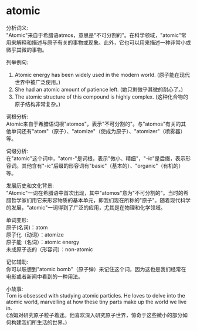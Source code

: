# atomic

分析词义:  
"Atomic"来自于希腊语atmos，意思是"不可分割的"。在科学领域，"atomic"常用来解释和描述与原子有关的事物或现象。此外，它也可以用来描述一种非常小或微乎其微的事物。

  

列举例句:

  

1.  Atomic energy has been widely used in the modern world. (原子能在现代世界中被广泛使用。)
2.  She had an atomic amount of patience left. (她只剩微乎其微的耐心了。)
3.  The atomic structure of this compound is highly complex. (这种化合物的原子结构非常复杂。)

  

词根分析:  
Atomic来自于希腊语词根"atomos"，表示"不可分割的"。与"atomos"有关的其他单词还有"atom"（原子）、"atomize"（使成为原子）、"atomizer"（喷雾器）等。

  

词缀分析:  
在"atomic"这个词中，"atom-"是词根，表示"微小、精细"，"-ic"是后缀，表示形容词。其他含有"-ic"后缀的形容词有"basic"（基本的）、"organic"（有机的）等。

  

发展历史和文化背景:  
"Atomic"一词在希腊语中首次出现，其中"atomos"意为"不可分割的"。当时的希腊哲学家们用它来形容物质的基本单元，即我们现在所称的"原子"。随着现代科学的发展，"atomic"一词得到了广泛的应用，尤其是在物理和化学领域。

  

单词变形:  
原子(名词)：atom  
原子化（动词）：atomize  
原子能（名词）：atomic energy  
未成原子态的（形容词）：non-atomic

  

记忆辅助:  
你可以联想到"atomic bomb"（原子弹）来记住这个词，因为这也是我们经常在电影或者新闻中看到的一种用法。

  

小故事:  
Tom is obsessed with studying atomic particles. He loves to delve into the atomic world, marvelling at how these tiny parts make up the world we live in.  
(汤姆对研究原子粒子着迷。他喜欢深入研究原子世界，惊奇于这些微小的部分如何构建我们所生活的世界。)
